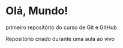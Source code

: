 # Olá, Mundo!
primeiro repositório do curso de Git e GitHub

Repositório criado durante uma aula ao vivo